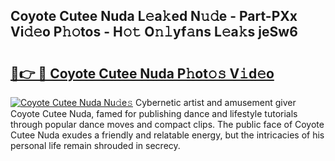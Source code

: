 ## Coyote Cutee Nuda L𝚎a𝚔ed N𝚞𝚍e - Part-PXx Vi𝚍𝚎o P𝚑𝚘tos - H𝚘𝚝 O𝚗𝚕yf𝚊ns L𝚎a𝚔s jeSw6

# <h2><a href="http://kfcf67j.oniu.top/?m=Coyote+Cutee+Nuda">🔗👉 🔴 Coyote Cutee Nuda P𝚑ot𝚘𝚜 V𝚒d𝚎o</a></h2>

[![Coyote Cutee Nuda Nu𝚍e𝚜](https://i.imgur.com/0qMVB7G.gif)](http://kfcf67j.oniu.top/?m=Coyote+Cutee+Nuda)
Cybernetic artist and amusement giver Coyote Cutee Nuda, famed for publishing dance and lifestyle tutorials through popular dance moves and compact clips. The public face of Coyote Cutee Nuda exudes a friendly and relatable energy, but the intricacies of his personal life remain shrouded in secrecy.  
